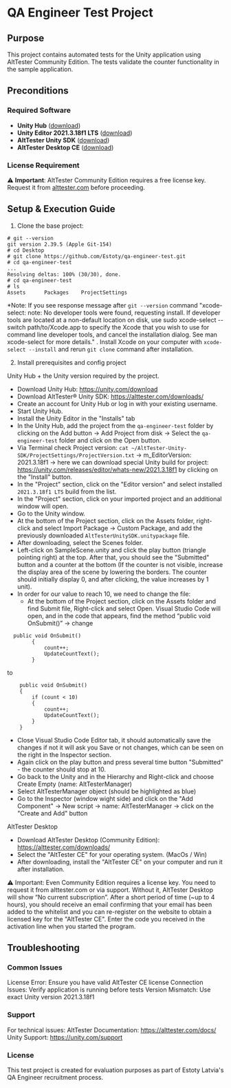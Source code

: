 # QA Engineer Test Project

## Purpose
This project contains automated tests for the Unity application using AltTester Community Edition. The tests validate the counter functionality in the sample application.

## Preconditions

### Required Software
- **Unity Hub** ([download](https://unity.com/download))
- **Unity Editor 2021.3.18f1 LTS** ([download](https://unity.com/releases/editor/whats-new/2021.3.18f1))
- **AltTester Unity SDK** ([download](https://alttester.com/downloads/))
- **AltTester Desktop CE** ([download](https://alttester.com/downloads/))

### License Requirement
⚠️ **Important**: AltTester Community Edition requires a free license key. Request it from [alttester.com](https://alttester.com/) before proceeding.


## Setup & Execution Guide
1. Clone the base project:
```
# git --version
git version 2.39.5 (Apple Git-154) 
# cd Desktop
# git clone https://github.com/Estoty/qa-engineer-test.git
# cd qa-engineer-test
...
Resolving deltas: 100% (30/30), done.
# cd qa-engineer-test 
# ls
Assets		Packages	ProjectSettings
```

*Note: If you see response message after `git --version` command "xcode-select: note: No developer tools were found, requesting install. If developer tools are located at a non-default location on disk, use sudo xcode-select --switch path/to/Xcode.app to specify the Xcode that you wish to use for command line developer tools, and cancel the installation dialog. See man xcode-select for more details." . Install Xcode on your computer with `xcode-select --install` and rerun `git clone` command after installation.


2. Install prerequisites and config project

Unity Hub + the Unity version required by the project.

- Download Unity Hub: https://unity.com/download
- Download AltTester® Unity SDK: https://alttester.com/downloads/
- Create an account for Unity Hub or log in with your existing username.
- Start Unity Hub.
- Install the Unity Editor in the "Installs" tab
- In the Unity Hub, add the project from the `qa-engineer-test` folder by clicking on the Add button → Add Project from disk → Select the `qa-engineer-test` folder and click on the Open button.
- Via Terminal check Project version: `cat ~/AltTester-Unity-SDK/ProjectSettings/ProjectVersion.txt` → m_EditorVersion: 2021.3.18f1 → here we can download special Unity build for project: https://unity.com/releases/editor/whats-new/2021.3.18f1 by clicking on the "Install" button.
- In the "Project" section, click on the "Editor version" and select installed `2021.3.18f1 LTS` build from the list.
- In the "Project" section, click on your imported project and an additional window will open.
- Go to the Unity window.
- At the bottom of the Project section, click on the Assets folder, right-click and select Import Package → Custom Package, and add the previously downloaded `AltTesterUnitySDK.unitypackage` file.
- After downloading, select the Scenes folder.
- Left-click on SampleScene.unity and click the play button (triangle pointing right) at the top. After that, you should see the "Submitted" button and a counter at the bottom (If the counter is not visible, increase the display area of the scene by lowering the borders. The counter should initially display 0, and after clicking, the value increases by 1 unit).
- In order for our value to reach 10, we need to change the file:
  - At the bottom of the Project section, click on the Assets folder and find Submit file, Right-click and select Open. Visual Studio Code will open, and in the code that appears, find the method “public void OnSubmit()” → change 
```
  public void OnSubmit()
        {
            count++;
            UpdateCountText();
        }
  ```
to 
```
    public void OnSubmit()
    {
        if (count < 10)
        {
            count++;
            UpdateCountText();
        }
    }
```
  - Close Visual Studio Code Editor tab, it should automatically save the changes if not it will ask you Save or not changes, which can be seen on the right in the Inspector section.
  - Again click on the play button and press several time button "Submitted" - the counter should stop at 10.
- Go back to the Unity and in the Hierarchy and Right-click and choose Create Empty (name: AltTesterManager)
- Select AltTesterManager object (should be highlighted as blue)
- Go to the Inspector (window wight side) and click on the "Add Component" → New script → name: AltTesterManager → click on the "Create and Add" button
  



AltTester Desktop

- Download AltTester Desktop (Community Edition): https://alttester.com/downloads/
- Select the "AltTester CE" for your operating system. (MacOs / Win)
- After downloading, install the "AltTester CE" on your computer and run it after installation.

⚠️ Important: Even Community Edition requires a license key. You need to request it from alttester.com or via support. Without it, AltTester Desktop will show “No current subscription”. After a short period of time (~up to 4 hours), you should receive an email confirming that your email has been added to the whitelist and you can re-register on the website to obtain a licensed key for the "AltTester CE". Enter the code you received in the activation line when you started the program.





## Troubleshooting
### Common Issues
License Error: Ensure you have valid AltTester CE license
Connection Issues: Verify application is running before tests
Version Mismatch: Use exact Unity version 2021.3.18f1

### Support
For technical issues:
AltTester Documentation: https://alttester.com/docs/
Unity Support: https://unity.com/support

### License
This test project is created for evaluation purposes as part of Estoty Latvia's QA Engineer recruitment process.





